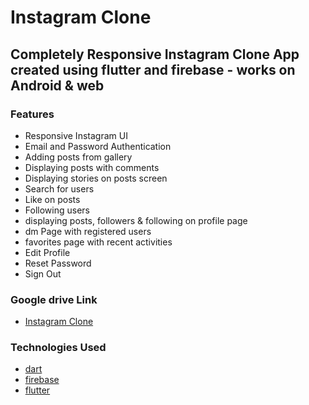 # Instagram Clone

## Completely Responsive Instagram Clone App created using flutter and firebase - works on Android & web

### Features

- Responsive Instagram UI
- Email and Password Authentication
- Adding posts from gallery
- Displaying posts with comments
- Displaying stories on posts screen
- Search for users
- Like on posts
- Following users
- displaying posts, followers & following on profile page
- dm Page with registered users
- favorites page with recent activities
- Edit Profile
- Reset Password
- Sign Out

### Google drive Link

- [Instagram Clone](https://drive.google.com/file/d/1BvBAgU7eJiJCuPMmAkzy87xb4-XJmATK/view?usp=drivesdk)

### Technologies Used

- [dart](https://dart.dev/guides)
- [firebase](https://firebase.google.com/docs)
- [flutter](https://docs.flutter.dev/)
